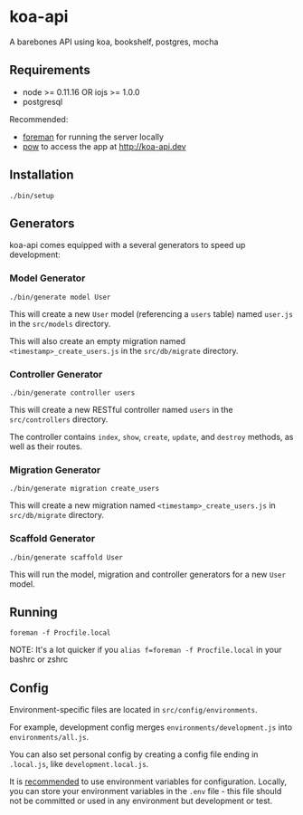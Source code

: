 # koa-api

A barebones API using koa, bookshelf, postgres, mocha

## Requirements

* node >= 0.11.16 OR iojs >= 1.0.0
* postgresql

Recommended:

* [foreman](https://github.com/ddollar/foreman) for running the server locally
* [pow](http://pow.cx) to access the app at http://koa-api.dev

## Installation

```
./bin/setup
```

## Generators

koa-api comes equipped with a several generators to speed up development:

### Model Generator

```
./bin/generate model User
```

This will create a new `User` model (referencing a `users` table) named `user.js` in the `src/models` directory.

This will also create an empty migration named `<timestamp>_create_users.js` in the `src/db/migrate` directory.

### Controller Generator

```
./bin/generate controller users
```

This will create a new RESTful controller named `users` in the `src/controllers` directory.

The controller contains `index`, `show`, `create`, `update`, and `destroy` methods, as well as their routes.

### Migration Generator

```
./bin/generate migration create_users
```

This will create a new migration named `<timestamp>_create_users.js` in `src/db/migrate` directory.


### Scaffold Generator

```
./bin/generate scaffold User
```

This will run the model, migration and controller generators for a new `User` model.


## Running

```
foreman -f Procfile.local
```

NOTE: It's a lot quicker if you `alias f=foreman -f Procfile.local` in your bashrc or zshrc

## Config

Environment-specific files are located in `src/config/environments`.

For example, development config merges `environments/development.js` into `environments/all.js`.

You can also set personal config by creating a config file ending in `.local.js`, like `development.local.js`.

It is [recommended](http://12factor.net/config) to use environment variables for configuration. Locally, you can store your environment variables in the `.env` file - this file should not be committed or used in any environment but development or test.

